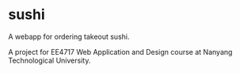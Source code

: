 # sushi
A webapp for ordering takeout sushi.

A project for EE4717 Web Application and Design course at Nanyang Technological University.
